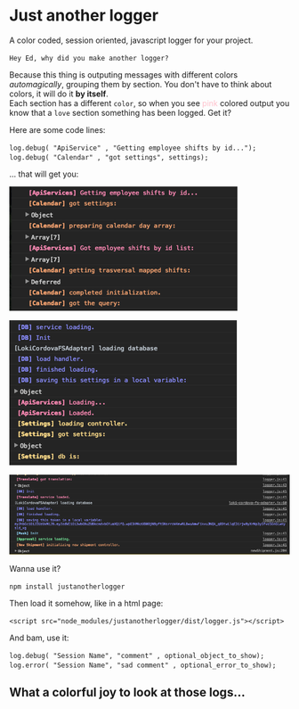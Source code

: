 # Just another logger
A color coded, session oriented, javascript logger for your project.  

`Hey Ed, why did you make another logger?`  

Because this thing is outputing messages with different colors *automagically*,
grouping them by section.
You don't have to think about colors, it will do it **by itself**.  
Each section has a different `color`, so when you see
 <font color='pink'>pink</font> colored output you know that a `love` section something has been logged. Get it?  

Here are some code lines:

`log.debug( "ApiService" , "Getting employee shifts by id...");`  
`log.debug( "Calendar" , "got settings", settings);`  

... that will get you:

![Example 1](screenshots/log1.png)  

![Example 2](screenshots/log2.png)  

![Example 3](screenshots/log3.png)  

Wanna use it?

`npm install justanotherlogger`  

Then load it somehow, like in a html page:

`<script src="node_modules/justanotherlogger/dist/logger.js"></script>`  

And bam, use it:

`log.debug( "Session Name", "comment" , optional_object_to_show);`  
`log.error( "Session Name", "sad comment" , optional_error_to_show);`

## What a colorful joy to look at those logs...
